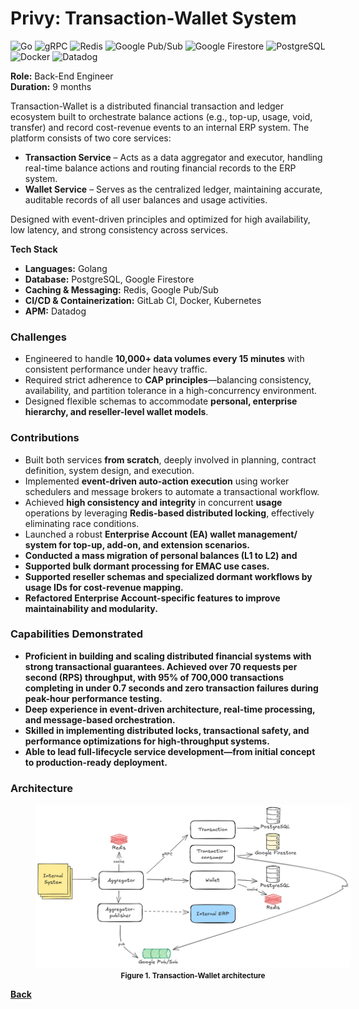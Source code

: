 # Privy: Transaction-Wallet System

![Go](https://img.shields.io/badge/go-%2300ADD8.svg?style=for-the-badge&logo=go&logoColor=white)
![gRPC](https://img.shields.io/badge/gRPC-%23244b5a?style=for-the-badge&logoColor=%23244b5a)
![Redis](https://img.shields.io/badge/redis-%23DD0031.svg?style=for-the-badge&logo=redis&logoColor=white)
![Google Pub/Sub](https://img.shields.io/badge/googlepubsub-%234285F4?style=for-the-badge&logo=googlepubsub&logoColor=white)
![Google Firestore](https://img.shields.io/badge/firestore-%23f6881d?style=for-the-badge&logo=firebase&logoColor=white)
![PostgreSQL](https://img.shields.io/badge/postgres-%23316192.svg?style=for-the-badge&logo=postgresql&logoColor=white)
![Docker](https://img.shields.io/badge/docker-%230db7ed.svg?style=for-the-badge&logo=docker&logoColor=white)
![Datadog](https://img.shields.io/badge/datadog-%23632CA6.svg?style=for-the-badge&logo=datadog&logoColor=white)

<b>Role:</b> Back-End Engineer<br/>
<b>Duration:</b> 9 months

Transaction-Wallet is a distributed financial transaction and ledger ecosystem built to orchestrate balance actions (e.g., top-up, usage, void, transfer) and record cost-revenue events to an internal ERP system. The platform consists of two core services:

- <b>Transaction Service</b> – Acts as a data aggregator and executor, handling real-time balance actions and routing financial records to the ERP system.
- <b>Wallet Service</b> – Serves as the centralized ledger, maintaining accurate, auditable records of all user balances and usage activities.

Designed with event-driven principles and optimized for high availability, low latency, and strong consistency across services.

<b>Tech Stack</b>

- <b>Languages:</b> Golang
- <b>Database:</b> PostgreSQL, Google Firestore
- <b>Caching & Messaging:</b> Redis, Google Pub/Sub
- <b>CI/CD & Containerization:</b> GitLab CI, Docker, Kubernetes
- <b>APM:</b> Datadog

### Challenges

- Engineered to handle <b>10,000+ data volumes every 15 minutes</b> with consistent performance under heavy traffic.
- Required strict adherence to <b>CAP principles</b>—balancing consistency, availability, and partition tolerance in a high-concurrency environment.
- Designed flexible schemas to accommodate <b>personal, enterprise hierarchy, and reseller-level wallet models</b>.

### Contributions

- Built both services <b>from scratch</b>, deeply involved in planning, contract definition, system design, and execution.
- Implemented <b>event-driven auto-action execution</b> using worker schedulers and message brokers to automate a transactional workflow.
- Achieved <b>high consistency and integrity</b> in concurrent <b>usage</b> operations by leveraging <b>Redis-based distributed locking</b>, effectively eliminating race conditions.
- Launched a robust <b>Enterprise Account (EA) wallet management/<b> system for top-up, add-on, and extension scenarios.
- Conducted a <b>mass migration of personal balances</b> (L1 to L2) and
- Supported <b>bulk dormant processing</b> for EMAC use cases.
- Supported <b>reseller schemas</b> and specialized dormant workflows by usage IDs for cost-revenue mapping.
- Refactored Enterprise Account-specific features to improve maintainability and modularity.

### Capabilities Demonstrated

- Proficient in building and scaling distributed financial systems with strong transactional guarantees. Achieved <b>over 70 requests per second (RPS)</b> throughput, with <b>95% of 700,000 transactions completing in under 0.7 seconds</b> and <b>zero transaction failures</b> during peak-hour performance testing.
- Deep experience in <b>event-driven architecture</b>, real-time processing, and message-based orchestration.
- Skilled in implementing <b>distributed locks</b>, transactional safety, and performance optimizations for high-throughput systems.
- Able to lead full-lifecycle service development—from initial concept to production-ready deployment.

### Architecture

<figure style="width:100%">
    <a href="portfolio/images/privy_transaction_wallet_architecture.png"
       target="_blank"
       rel="noopener noreferrer">
        <img src="images/privy_transaction_wallet_architecture.png" alt="Privy: Transaction - Wallet Architecture">
    </a>
    <figcaption style="text-align:center"><small>Figure 1. Transaction-Wallet architecture</small></figcaption>
</figure>

[Back](./)
